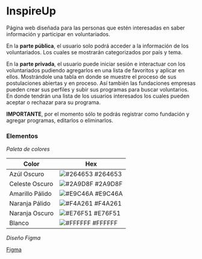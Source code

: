 # InspireUp

Página web diseñada para las personas que estén interesadas en saber información y participar en voluntariados.

En la **parte pública**, el usuario solo podrá acceder a la información de los voluntariados. Los cuales se mostrarán categorizados por país y tema.

En la **parte privada**, el usuario puede iniciar sesión e interactuar con los voluntariados pudiendo agregarlos en una lista de favoritos y aplicar en ellos. Mostrándole una tabla en donde se muestre el proceso de sus postulaciones abiertas y en proceso. Así también las fundaciones empresas pueden crear sus perfiles y subir sus programas para buscar voluntarios. En donde tendrán una lista de los usuarios interesados los cuales pueden aceptar o rechazar para su programa.

**IMPORTANTE**, por el momento sólo te podrás registrar como fundación y agregar programas, editarlos o eliminarlos.

### Elementos

_Paleta de colores_

| Color           | Hex                                                              |
| --------------- | ---------------------------------------------------------------- |
| Azúl Oscuro     | ![#264653](https://via.placeholder.com/10/264653?text=+) #264653 |
| Celeste Oscuro  | ![#2A9D8F](https://via.placeholder.com/10/2A9D8F?text=+) #2A9D8F |
| Amarillo Pálido | ![#E9C46A](https://via.placeholder.com/10/E9C46A?text=+) #E9C46A |
| Naranja Pálido  | ![#F4A261](https://via.placeholder.com/10/F4A261?text=+) #F4A261 |
| Naranja Oscuro  | ![#E76F51](https://via.placeholder.com/10/E76F51?text=+) #E76F51 |
| Blanco          | ![#FFFFFF](https://via.placeholder.com/10/FFFFFF?text=+) #FFFFFF |

_Diseño Figma_

[Figma](https://www.figma.com/file/dv4L0OQWzrqvrHNEM6vvbV/Volunteering?node-id=0%3A1&t=A0Zq6AG8gvoFudWA-1)
